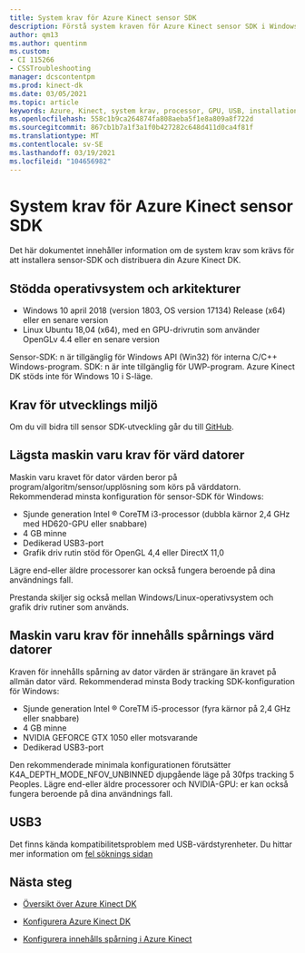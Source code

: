 ```yaml
---
title: System krav för Azure Kinect sensor SDK
description: Förstå system kraven för Azure Kinect sensor SDK i Windows och Linux.
author: qm13
ms.author: quentinm
ms.custom:
- CI 115266
- CSSTroubleshooting
manager: dcscontentpm
ms.prod: kinect-dk
ms.date: 03/05/2021
ms.topic: article
keywords: Azure, Kinect, system krav, processor, GPU, USB, installation, konfiguration, minimum, krav
ms.openlocfilehash: 558c1b9ca264874fa808aeba5f1e8a809a8f722d
ms.sourcegitcommit: 867cb1b7a1f3a1f0b427282c648d411d0ca4f81f
ms.translationtype: MT
ms.contentlocale: sv-SE
ms.lasthandoff: 03/19/2021
ms.locfileid: "104656982"
---
```

# <a name="azure-kinect-sensor-sdk-system-requirements"></a>System krav för Azure Kinect sensor SDK

Det här dokumentet innehåller information om de system krav som krävs för att installera sensor-SDK och distribuera din Azure Kinect DK.

## <a name="supported-operating-systems-and-architectures"></a>Stödda operativsystem och arkitekturer

- Windows 10 april 2018 (version 1803, OS version 17134) Release (x64) eller en senare version
- Linux Ubuntu 18,04 (x64), med en GPU-drivrutin som använder OpenGLv 4.4 eller en senare version

Sensor-SDK: n är tillgänglig för Windows API (Win32) för interna C/C++ Windows-program. SDK: n är inte tillgänglig för UWP-program. Azure Kinect DK stöds inte för Windows 10 i S-läge.

## <a name="development-environment-requirements"></a>Krav för utvecklings miljö

Om du vill bidra till sensor SDK-utveckling går du till [GitHub](https://github.com/Microsoft/Azure-Kinect-Sensor-SDK).

## <a name="minimum-host-pc-hardware-requirements"></a>Lägsta maskin varu krav för värd datorer

Maskin varu kravet för dator värden beror på program/algoritm/sensor/upplösning som körs på värddatorn. Rekommenderad minsta konfiguration för sensor-SDK för Windows:

- Sjunde generation Intel &reg; CoreTM i3-processor (dubbla kärnor 2,4 GHz med HD620-GPU eller snabbare)
- 4 GB minne
- Dedikerad USB3-port
- Grafik driv rutin stöd för OpenGL 4,4 eller DirectX 11,0

Lägre end-eller äldre processorer kan också fungera beroende på dina användnings fall.

Prestanda skiljer sig också mellan Windows/Linux-operativsystem och grafik driv rutiner som används.

## <a name="body-tracking-host-pc-hardware-requirements"></a>Maskin varu krav för innehålls spårnings värd datorer

Kraven för innehålls spårning av dator värden är strängare än kravet på allmän dator värd. Rekommenderad minsta Body tracking SDK-konfiguration för Windows:

- Sjunde generation Intel &reg; CoreTM i5-processor (fyra kärnor på 2,4 GHz eller snabbare)
- 4 GB minne
- NVIDIA GEFORCE GTX 1050 eller motsvarande
- Dedikerad USB3-port

Den rekommenderade minimala konfigurationen förutsätter K4A_DEPTH_MODE_NFOV_UNBINNED djupgående läge på 30fps tracking 5 Peoples. Lägre end-eller äldre processorer och NVIDIA-GPU: er kan också fungera beroende på dina användnings fall.

## <a name="usb3"></a>USB3

Det finns kända kompatibilitetsproblem med USB-värdstyrenheter. Du hittar mer information om [fel söknings sidan](troubleshooting.md#usb3-host-controller-compatibility)

## <a name="next-steps"></a>Nästa steg

- [Översikt över Azure Kinect DK](about-azure-kinect-dk.md)

- [Konfigurera Azure Kinect DK](set-up-azure-kinect-dk.md)

- [Konfigurera innehålls spårning i Azure Kinect](body-sdk-setup.md)
